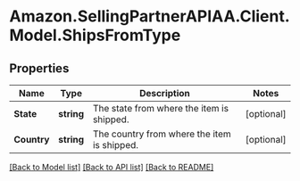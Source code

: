 # Amazon.SellingPartnerAPIAA.Client.Model.ShipsFromType
## Properties

Name | Type | Description | Notes
------------ | ------------- | ------------- | -------------
**State** | **string** | The state from where the item is shipped. | [optional] 
**Country** | **string** | The country from where the item is shipped. | [optional] 

[[Back to Model list]](../README.md#documentation-for-models) [[Back to API list]](../README.md#documentation-for-api-endpoints) [[Back to README]](../README.md)

